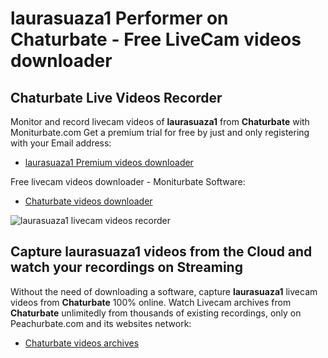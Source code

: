 # laurasuaza1 Performer on Chaturbate - Free LiveCam videos downloader

## Chaturbate Live Videos Recorder

Monitor and record livecam videos of **laurasuaza1** from **Chaturbate** with Moniturbate.com
Get a premium trial for free by just and only registering with your Email address:
* [laurasuaza1 Premium videos downloader](https://moniturbate.com/request-demo-licence-key.html)

Free livecam videos downloader - Moniturbate Software:
* [Chaturbate videos downloader](https://moniturbate.com/moniturbate-download-software.html)

![laurasuaza1 livecam videos recorder](https://peachurnet.com/templates/moniturbate-software.png)


## Capture laurasuaza1 videos from the Cloud and watch your recordings on Streaming

Without the need of downloading a software, capture **laurasuaza1** livecam videos from **Chaturbate** 100% online.
Watch Livecam archives from **Chaturbate** unlimitedly from thousands of existing recordings, only on Peachurbate.com and its websites network:
* [Chaturbate videos archives](https://peachurnet.com/)